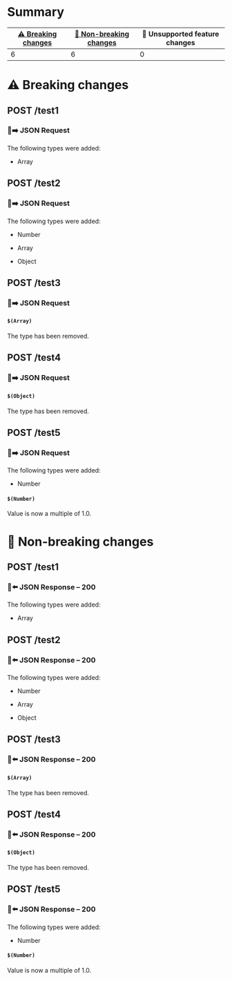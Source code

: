 # Summary

| [⚠️ Breaking changes](#breaking-changes) | [🙆 Non-breaking changes](#non-breaking-changes) | 🤷 Unsupported feature changes |
|------------------------------------------|-------------------------------------------------|-------------------------------|
| 6                                        | 6                                               | 0                             |

# <span id="breaking-changes"></span>⚠️ Breaking changes

## **POST** /test1

### 📱➡️ JSON Request

The following types were added:

-   Array

## **POST** /test2

### 📱➡️ JSON Request

The following types were added:

-   Number

-   Array

-   Object

## **POST** /test3

### 📱➡️ JSON Request

#### `$(Array)`

The type has been removed.

## **POST** /test4

### 📱➡️ JSON Request

#### `$(Object)`

The type has been removed.

## **POST** /test5

### 📱➡️ JSON Request

The following types were added:

-   Number

#### `$(Number)`

Value is now a multiple of 1.0.

# <span id="non-breaking-changes"></span>🙆 Non-breaking changes

## **POST** /test1

### 📱⬅️ JSON Response – 200

The following types were added:

-   Array

## **POST** /test2

### 📱⬅️ JSON Response – 200

The following types were added:

-   Number

-   Array

-   Object

## **POST** /test3

### 📱⬅️ JSON Response – 200

#### `$(Array)`

The type has been removed.

## **POST** /test4

### 📱⬅️ JSON Response – 200

#### `$(Object)`

The type has been removed.

## **POST** /test5

### 📱⬅️ JSON Response – 200

The following types were added:

-   Number

#### `$(Number)`

Value is now a multiple of 1.0.
